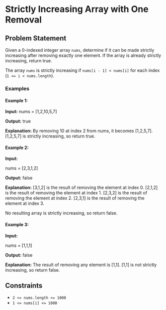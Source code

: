 # Strictly Increasing Array with One Removal

## Problem Statement

Given a 0-indexed integer array `nums`, determine if it can be made strictly increasing after removing exactly one element. If the array is already strictly increasing, return true.

The array `nums` is strictly increasing if `nums[i - 1] < nums[i]` for each index (`1 <= i < nums.length`).

### Examples

#### Example 1:

**Input:**
nums = [1,2,10,5,7]

**Output:** true

**Explanation:** By removing 10 at index 2 from nums, it becomes [1,2,5,7].
[1,2,5,7] is strictly increasing, so return true.

#### Example 2:

**Input:**

nums = [2,3,1,2]

**Output:** false

**Explanation:** [3,1,2] is the result of removing the element at index 0.
[2,1,2] is the result of removing the element at index 1.
[2,3,2] is the result of removing the element at index 2.
[2,3,1] is the result of removing the element at index 3.

No resulting array is strictly increasing, so return false.

#### Example 3:

**Input:**

nums = [1,1,1]

**Output:** false

**Explanation:** The result of removing any element is [1,1].
[1,1] is not strictly increasing, so return false.

## Constraints

- `2 <= nums.length <= 1000`
- `1 <= nums[i] <= 1000`